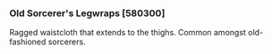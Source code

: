 ### Old Sorcerer's Legwraps [580300]

Ragged waistcloth that extends to the thighs. Common amongst old-fashioned sorcerers.